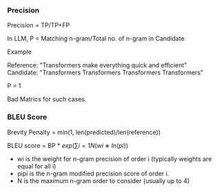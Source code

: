 ### Precision

Precision = TP/TP+FP

In LLM, P = Matching n-gram/Total no. of n-gram in Candidate

Example 

Reference: "Transformers make everything quick and efficient"  
Candidate: "Transformers Transformers Transformers Transformers"

P = 1

Bad Matrics for such cases.

### BLEU Score

Brevity Penalty = min(1, len(predicted)/len(reference))

BLEU score = BP * $exp(∑i=1N​(wi​∗ln(pi​))$​

- wi​ is the weight for n-gram precision of order i (typically weights are equal for all i)
- pipi​ is the n-gram modified precision score of order i.
- N is the maximum n-gram order to consider (usually up to 4)
